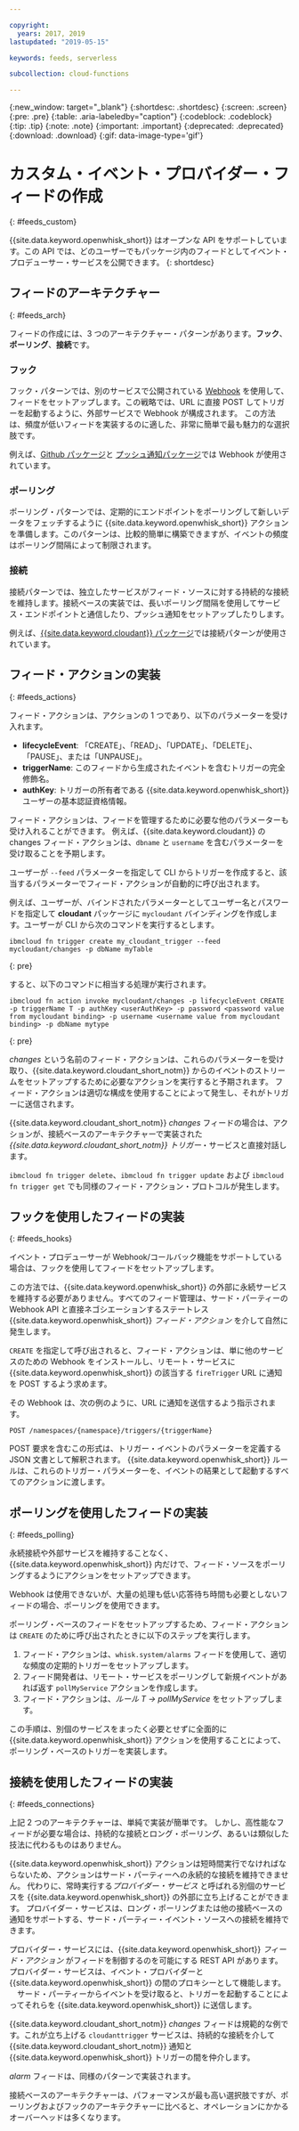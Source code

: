 ```yaml
---

copyright:
  years: 2017, 2019
lastupdated: "2019-05-15"

keywords: feeds, serverless

subcollection: cloud-functions

---
```


{:new_window: target="_blank"}
{:shortdesc: .shortdesc}
{:screen: .screen}
{:pre: .pre}
{:table: .aria-labeledby="caption"}
{:codeblock: .codeblock}
{:tip: .tip}
{:note: .note}
{:important: .important}
{:deprecated: .deprecated}
{:download: .download}
{:gif: data-image-type='gif'}


# カスタム・イベント・プロバイダー・フィードの作成
{: #feeds_custom}

{{site.data.keyword.openwhisk_short}} はオープンな API をサポートしています。この API では、どのユーザーでもパッケージ内のフィードとしてイベント・プロデューサー・サービスを公開できます。
{: shortdesc}


## フィードのアーキテクチャー
{: #feeds_arch}

フィードの作成には、3 つのアーキテクチャー・パターンがあります。**フック**、**ポーリング**、**接続**です。

### フック

フック・パターンでは、別のサービスで公開されている [Webhook](https://en.wikipedia.org/wiki/Webhook) を使用して、フィードをセットアップします。この戦略では、URL に直接 POST してトリガーを起動するように、外部サービスで Webhook が構成されます。 この方法は、頻度が低いフィードを実装するのに適した、非常に簡単で最も魅力的な選択肢です。

例えば、[Github パッケージ](/docs/openwhisk?topic=cloud-functions-pkg_github)と [プッシュ通知パッケージ](/docs/openwhisk?topic=cloud-functions-pkg_push_notifications)では Webhook が使用されています。


### ポーリング

ポーリング・パターンでは、定期的にエンドポイントをポーリングして新しいデータをフェッチするように {{site.data.keyword.openwhisk_short}} アクションを準備します。このパターンは、比較的簡単に構築できますが、イベントの頻度はポーリング間隔によって制限されます。

### 接続

接続パターンでは、独立したサービスがフィード・ソースに対する持続的な接続を維持します。接続ベースの実装では、長いポーリング間隔を使用してサービス・エンドポイントと通信したり、プッシュ通知をセットアップしたりします。

例えば、[{{site.data.keyword.cloudant}} パッケージ](/docs/openwhisk?topic=cloud-functions-pkg_cloudant)では接続パターンが使用されています。



##  フィード・アクションの実装
{: #feeds_actions}

フィード・アクションは、アクションの 1 つであり、以下のパラメーターを受け入れます。
* **lifecycleEvent**: 「CREATE」、「READ」、「UPDATE」、「DELETE」、「PAUSE」、または「UNPAUSE」。
* **triggerName**: このフィードから生成されたイベントを含むトリガーの完全修飾名。
* **authKey**: トリガーの所有者である {{site.data.keyword.openwhisk_short}} ユーザーの基本認証資格情報。

フィード・アクションは、フィードを管理するために必要な他のパラメーターも受け入れることができます。 例えば、{{site.data.keyword.cloudant}} の changes フィード・アクションは、`dbname` と `username` を含むパラメーターを受け取ることを予期します。

ユーザーが `--feed` パラメーターを指定して CLI からトリガーを作成すると、該当するパラメーターでフィード・アクションが自動的に呼び出されます。

例えば、ユーザーが、バインドされたパラメーターとしてユーザー名とパスワードを指定して **cloudant** パッケージに `mycloudant` バインディングを作成します。ユーザーが CLI から次のコマンドを実行するとします。
```
ibmcloud fn trigger create my_cloudant_trigger --feed mycloudant/changes -p dbName myTable
```
{: pre}

すると、以下のコマンドに相当する処理が実行されます。
```
ibmcloud fn action invoke mycloudant/changes -p lifecycleEvent CREATE -p triggerName T -p authKey <userAuthKey> -p password <password value from mycloudant binding> -p username <username value from mycloudant binding> -p dbName mytype
```
{: pre}

*changes* という名前のフィード・アクションは、これらのパラメーターを受け取り、{{site.data.keyword.cloudant_short_notm}} からのイベントのストリームをセットアップするために必要なアクションを実行すると予期されます。 フィード・アクションは適切な構成を使用することによって発生し、それがトリガーに送信されます。

{{site.data.keyword.cloudant_short_notm}} *changes* フィードの場合は、アクションが、接続ベースのアーキテクチャーで実装された *{{site.data.keyword.cloudant_short_notm}} トリガー*・サービスと直接対話します。

`ibmcloud fn trigger delete`、`ibmcloud fn trigger update` および `ibmcloud fn trigger get` でも同様のフィード・アクション・プロトコルが発生します。

## フックを使用したフィードの実装
{: #feeds_hooks}

イベント・プロデューサーが Webhook/コールバック機能をサポートしている場合は、フックを使用してフィードをセットアップします。

この方法では、{{site.data.keyword.openwhisk_short}} の外部に永続サービスを維持する必要がありません。すべてのフィード管理は、サード・パーティーの Webhook API と直接ネゴシエーションするステートレス {{site.data.keyword.openwhisk_short}} *フィード・アクション* を介して自然に発生します。

`CREATE` を指定して呼び出されると、フィード・アクションは、単に他のサービスのための Webhook をインストールし、リモート・サービスに {{site.data.keyword.openwhisk_short}} の該当する `fireTrigger` URL に通知を POST するよう求めます。

その Webhook は、次の例のように、URL に通知を送信するよう指示されます。

`POST /namespaces/{namespace}/triggers/{triggerName}`

POST 要求を含むこの形式は、トリガー・イベントのパラメーターを定義する JSON 文書として解釈されます。 {{site.data.keyword.openwhisk_short}} ルールは、これらのトリガー・パラメーターを、イベントの結果として起動するすべてのアクションに渡します。

## ポーリングを使用したフィードの実装
{: #feeds_polling}

永続接続や外部サービスを維持することなく、{{site.data.keyword.openwhisk_short}} 内だけで、フィード・ソースをポーリングするようにアクションをセットアップできます。

Webhook は使用できないが、大量の処理も低い応答待ち時間も必要としないフィードの場合、ポーリングを使用できます。

ポーリング・ベースのフィードをセットアップするため、フィード・アクションは `CREATE` のために呼び出されたときに以下のステップを実行します。

1. フィード・アクションは、`whisk.system/alarms` フィードを使用して、適切な頻度の定期的トリガーをセットアップします。
2. フィード開発者は、リモート・サービスをポーリングして新規イベントがあれば返す `pollMyService` アクションを作成します。
3. フィード・アクションは、*ルール* *T -> pollMyService* をセットアップします。

この手順は、別個のサービスをまったく必要とせずに全面的に {{site.data.keyword.openwhisk_short}} アクションを使用することによって、ポーリング・ベースのトリガーを実装します。

## 接続を使用したフィードの実装
{: #feeds_connections}

上記 2 つのアーキテクチャーは、単純で実装が簡単です。 しかし、高性能なフィードが必要な場合は、持続的な接続とロング・ポーリング、あるいは類似した技法に代わるものはありません。

{{site.data.keyword.openwhisk_short}} アクションは短時間実行でなければならないため、アクションはサード・パーティーへの永続的な接続を維持できません。 代わりに、常時実行する*プロバイダー・サービス* と呼ばれる別個のサービスを {{site.data.keyword.openwhisk_short}} の外部に立ち上げることができます。 プロバイダー・サービスは、ロング・ポーリングまたは他の接続ベースの通知をサポートする、サード・パーティー・イベント・ソースへの接続を維持できます。

プロバイダー・サービスには、{{site.data.keyword.openwhisk_short}} *フィード・アクション* がフィードを制御するのを可能にする REST API があります。 プロバイダー・サービスは、イベント・プロバイダーと {{site.data.keyword.openwhisk_short}} の間のプロキシーとして機能します。 　サード・パーティーからイベントを受け取ると、トリガーを起動することによってそれらを {{site.data.keyword.openwhisk_short}} に送信します。

{{site.data.keyword.cloudant_short_notm}} *changes* フィードは規範的な例です。これが立ち上げる `cloudanttrigger` サービスは、持続的な接続を介して {{site.data.keyword.cloudant_short_notm}} 通知と {{site.data.keyword.openwhisk_short}} トリガーの間を仲介します。


*alarm* フィードは、同様のパターンで実装されます。

接続ベースのアーキテクチャーは、パフォーマンスが最も高い選択肢ですが、ポーリングおよびフックのアーキテクチャーに比べると、オペレーションにかかるオーバーヘッドは多くなります。


